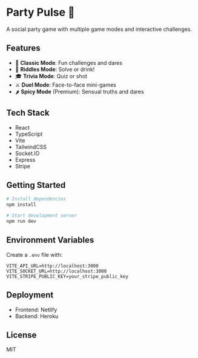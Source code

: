 # Party Pulse 🎉

A social party game with multiple game modes and interactive challenges.

## Features

- 🎲 **Classic Mode**: Fun challenges and dares
- 🧩 **Riddles Mode**: Solve or drink!
- 🎓 **Trivia Mode**: Quiz or shot
- ⚔️ **Duel Mode**: Face-to-face mini-games
- 🌶️ **Spicy Mode** (Premium): Sensual truths and dares

## Tech Stack

- React
- TypeScript
- Vite
- TailwindCSS
- Socket.IO
- Express
- Stripe

## Getting Started

```bash
# Install dependencies
npm install

# Start development server
npm run dev
```

## Environment Variables

Create a `.env` file with:

```env
VITE_API_URL=http://localhost:3000
VITE_SOCKET_URL=http://localhost:3000
VITE_STRIPE_PUBLIC_KEY=your_stripe_public_key
```

## Deployment

- Frontend: Netlify
- Backend: Heroku

## License

MIT